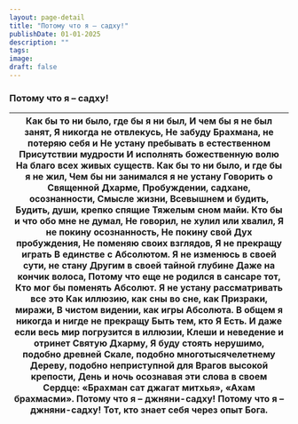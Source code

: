 ```yaml
---
layout: page-detail
title: "Потому что я – садху!"
publishDate: 01-01-2025
description: ""
tags:
image:
draft: false
---
```


### Потому что я – садху!

| Как бы то ни было, где бы я ни был,  И чем бы я не был занят,  Я никогда не отвлекусь,  Не забуду Брахмана, не потеряю себя и  Не устану пребывать в естественном  Присутствии мудрости  И исполнять божественную волю  На благо всех живых существ.  Как бы то ни было, и где бы я не жил,  Чем бы ни занимался я не устану  Говорить о Священной Дхарме,  Пробуждении, садхане, осознанности,  Смысле жизни, Всевышнем и будить,  Будить, души, крепко спящие  Тяжелым сном майи.  Кто бы и что обо мне не думал,  Не говорил, не хулил или хвалил,  Я не покину осознанность,  Не покину свой Дух пробуждения,  Не поменяю своих взглядов,  Я не прекращу играть  В единстве с Абсолютом.  Я не изменюсь в своей сути, не стану  Другим в своей тайной глубине  Даже на кончик волоса,  Потому что еще не родился в сансаре тот,  Кто мог бы поменять Абсолют.  Я не устану рассматривать все это  Как иллюзию, как сны во сне, как  Призраки, миражи,  В чистом видении, как игры Абсолюта.  В общем я никогда и нигде не прекращу  Быть тем, кто Я Есть.  И даже если весь мир погрузится в иллюзии,  Клеши и неведение и отринет  Святую Дхарму,  Я буду стоять нерушимо, подобно древней  Скале, подобно многотысячелетнему  Дереву, подобно неприступной для  Врагов высокой крепости, День и ночь осознавая эти слова в своем  Сердце: «Брахман сат джагат митхья»,  «Ахам брахмасми».  Потому что я – джняни-садху!  Потому что я – джняни-садху!  Тот, кто знает себя через опыт Бога. |
| ------------------------------------------------------------------------------------------------------------------------------------------------------------------------------------------------------------------------------------------------------------------------------------------------------------------------------------------------------------------------------------------------------------------------------------------------------------------------------------------------------------------------------------------------------------------------------------------------------------------------------------------------------------------------------------------------------------------------------------------------------------------------------------------------------------------------------------------------------------------------------------------------------------------------------------------------------------------------------------------------------------------------------------------------------------------------------------------------------------------------------------------------------------------------------------------------------------------------------------------------------------------------------------------------------------------------------------------------------------------------------------------------------------------------------------------------------------------------------------------------- |
  
  

